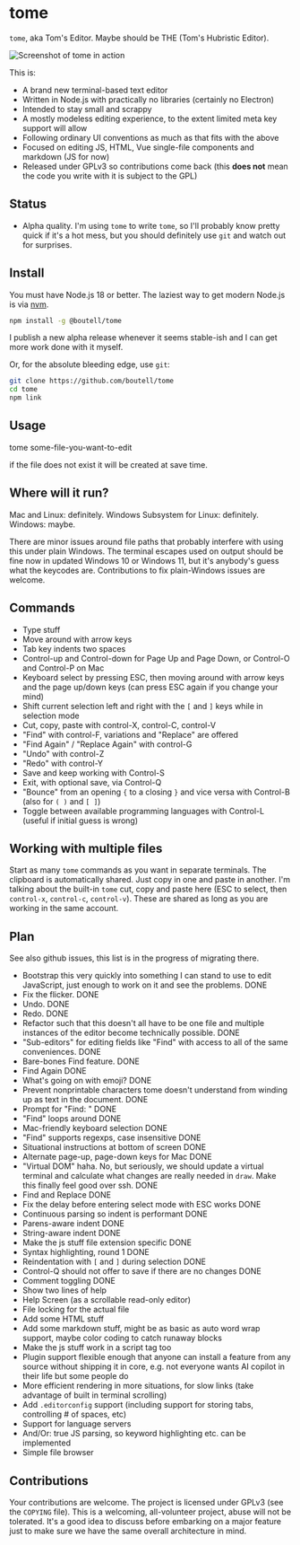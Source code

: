# tome

`tome`, aka Tom's Editor. Maybe should be THE (Tom's Hubristic Editor).

![Screenshot of tome in action](https://github.com/boutell/tome/blob/main/tome-screenshot-2.png?raw=true)

This is:

* A brand new terminal-based text editor
* Written in Node.js with practically no libraries (certainly no Electron)
* Intended to stay small and scrappy
* A mostly modeless editing experience, to the extent limited meta key support will allow
* Following ordinary UI conventions as much as that fits with the above
* Focused on editing JS, HTML, Vue single-file components and markdown (JS for now)
* Released under GPLv3 so contributions come back (this **does not** mean the code you write with it
is subject to the GPL)

## Status

* Alpha quality. I'm using `tome` to write `tome`, so I'll probably know pretty quick if it's a hot mess, but you should definitely
use `git` and watch out for surprises.

## Install

You must have Node.js 18 or better. The laziest way to get modern Node.js is via [nvm](https://github.com/nvm-sh/nvm).

```bash
npm install -g @boutell/tome
```

I publish a new alpha release whenever it seems stable-ish and
I can get more work done with it myself.

Or, for the absolute bleeding edge, use `git`:

```bash
git clone https://github.com/boutell/tome
cd tome
npm link
```

## Usage

tome some-file-you-want-to-edit

if the file does not exist it will be created at save time.

## Where will it run?

Mac and Linux: definitely.
Windows Subsystem for Linux: definitely.
Windows: maybe.

There are minor issues around file paths that probably interfere with using this under plain Windows. The
terminal escapes used on output should be fine now in updated Windows 10 or Windows 11, but it's anybody's
guess what the keycodes are. Contributions to fix plain-Windows issues are welcome.

## Commands

* Type stuff
* Move around with arrow keys
* Tab key indents two spaces
* Control-up and Control-down for Page Up and Page Down, or Control-O and Control-P on Mac
* Keyboard select by pressing ESC, then moving around with arrow keys and the page up/down keys
(can press ESC again if you change your mind)
* Shift current selection left and right with the `[` and `]` keys while in selection mode
* Cut, copy, paste with control-X, control-C, control-V
* "Find" with control-F, variations and "Replace" are offered
* "Find Again" / "Replace Again" with control-G
* "Undo" with control-Z
* "Redo" with control-Y
* Save and keep working with Control-S
* Exit, with optional save, via Control-Q
* "Bounce" from an opening `{` to a closing `}` and vice versa with Control-B (also for `( )` and `[ ]`)
* Toggle between available programming languages with Control-L (useful if initial guess is wrong)

## Working with multiple files

Start as many `tome` commands as you want in separate terminals. The clipboard is automatically shared. Just copy in one and paste in another.
I'm talking about the built-in `tome` cut, copy and paste here (ESC to select, then `control-x`, `control-c`, `control-v`). These are shared
as long as you are working in the same account.

## Plan

See also github issues, this list is in the progress of migrating there.

* Bootstrap this very quickly into something I can stand to use to edit JavaScript, just enough to work on it and see the problems. DONE
* Fix the flicker. DONE
* Undo. DONE
* Redo. DONE
* Refactor such that this doesn't all have to be one file and multiple instances of the editor become technically possible. DONE
* "Sub-editors" for editing fields like "Find" with access to all of the same conveniences. DONE
* Bare-bones Find feature. DONE
* Find Again DONE
* What's going on with emoji? DONE
* Prevent nonprintable characters tome doesn't understand from winding up as text in the document. DONE
* Prompt for "Find: " DONE
* "Find" loops around DONE
* Mac-friendly keyboard selection DONE
* "Find" supports regexps, case insensitive DONE
* Situational instructions at bottom of screen DONE
* Alternate page-up, page-down keys for Mac DONE
* "Virtual DOM" haha. No, but seriously, we should update a virtual terminal and calculate what changes are really 
needed in `draw`. Make this finally feel good over ssh. DONE
* Find and Replace DONE
* Fix the delay before entering select mode with ESC works DONE
* Continuous parsing so indent is performant DONE
* Parens-aware indent DONE
* String-aware indent DONE
* Make the js stuff file extension specific DONE
* Syntax highlighting, round 1 DONE
* Reindentation with `[` and `]` during selection DONE
* Control-Q should not offer to save if there are no changes DONE
* Comment toggling DONE
* Show two lines of help
* Help Screen (as a scrollable read-only editor)
* File locking for the actual file
* Add some HTML stuff
* Add some markdown stuff, might be as basic as auto word wrap support, maybe color coding to catch runaway blocks
* Make the js stuff work in a script tag too
* Plugin support flexible enough that anyone can install a feature from any source without shipping it in core,
e.g. not everyone wants AI copilot in their life but some people do
* More efficient rendering in more situations, for slow links (take advantage of built in terminal scrolling)
* Add `.editorconfig` support (including support for storing tabs, controlling # of spaces, etc)
* Support for language servers
* And/Or: true JS parsing, so keyword highlighting etc. can be implemented
* Simple file browser

## Contributions

Your contributions are welcome. The project is licensed under GPLv3 (see the `COPYING` file). This is a welcoming,
all-volunteer project, abuse will not be tolerated. It's a good idea to discuss before embarking on a major feature
just to make sure we have the same overall architecture in mind.
